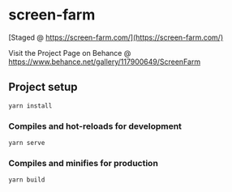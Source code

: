 # screen-farm

[Staged @ https://screen-farm.com/](https://screen-farm.com/)

Visit the Project Page on Behance @ https://www.behance.net/gallery/117900649/ScreenFarm

## Project setup

```
yarn install
```

### Compiles and hot-reloads for development

```
yarn serve
```

### Compiles and minifies for production

```
yarn build
```
